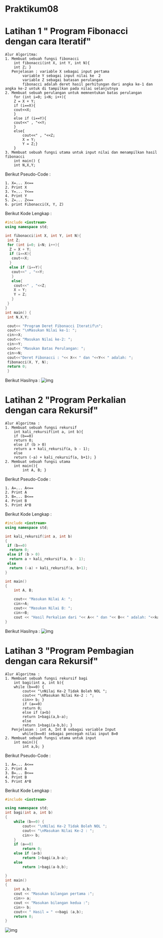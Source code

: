 # Praktikum08
# Latihan 1 " Program Fibonacci dengan cara Iteratif"
```
Alur Algoritma:
1. Membuat sebuah fungsi fibonacci
	int fibonacci(int X, int Y, int N){
	int Z; }
   Penjelasan : variable X sebagai input pertama
		variable Y sebagai input nilai ke  2
		variable Z sebagai batasan perulangan
		fibonacci adalah deret hasil perhitungan dari angka ke-1 dan angka ke-2 untuk di tampilkan pada nilai selanjutnya
2. Membuat sebuah perulangan untuk memnentukan batas perulangan
	for (int i=0; i<N; i++){
  	Z = X + Y;
  	if (i==X){
   	cout<<X;
  	}
  	else if (i==Y){
   	cout<<" , "<<Y;
   	}
   	else{
    	cout<<" , "<<Z;
    	X = Y;
    	Y = Z;}
 	}
3. Membuat sebuah fungsi utama untuk input nilai dan menampilkan hasil fibonacci
	int main() {
 	int N,X,Y;
```
Berikut Pseudo-Code :
```
1. X=... X<==
2. Print X
3. Y=... Y<==
4. Print Y
5. Z=... Z<==
6. print Fibonacci(X, Y, Z)
```
Berikut Kode Lengkap :
```c++
#include <iostream>
using namespace std;

int fibonacci(int X, int Y, int N){
 int Z;
 for (int i=0; i<N; i++){
  Z = X + Y;
  if (i==X){
   cout<<X;
  }
  else if (i==Y){
   cout<<" , "<<Y;
   }
   else{
    cout<<" , "<<Z;
    X = Y;
    Y = Z;
   }
 }
}
int main() {
 int N,X,Y;

 cout<< "Program Deret Fibonacci Iteratif\n";
 cout<< "\nMasukan Nilai ke-1: ";
 cin>>X;
 cout<< "Masukan Nilai ke-2: ";
 cin>>Y;
 cout<< "Masukan Batas Perulangan: ";
 cin>>N;
 cout<<"Deret Fibonacci : "<< X<< " dan "<<Y<< " adalah: ";
 fibonacci(X, Y, N);
 return 0;
 }
```
Berikut Hasilnya :
![img](https://raw.githubusercontent.com/danangadita91/Praktikum08/master/Fibonacci-Iteratif/Fibo-Iteratif.png)

# Latihan 2 "Program Perkalian dengan cara Rekursif"

```
Alur Algoritma :
1. Membuat sebuah fungsi rekursif
	int kali_rekursif(int a, int b){
 	if (b==0)
  	return 0;
 	else if (b > 0)
  	return a + kali_rekursif(a, b - 1);
 	else
  	return (-a) + kali_rekursif(a, b+1); }
2. Membuat sebuah fungsi utama
	int main(){
    	int A, B; }
```
Berikut Pseudo-Code :
```
1. A=... A<==
2. Print A
3. B=... B<==
4. Print B
5. Print A*B
```
Berikut Kode Lengkap :
```c++
#include <iostream>
using namespace std;

int kali_rekursif(int a, int b)
{
 if (b==0)
  return 0;
 else if (b > 0)
  return a + kali_rekursif(a, b - 1);
 else
  return (-a) + kali_rekursif(a, b+1);
}

int main()
{
    int A, B;

    cout<< "Masukan Nilai A: ";
    cin>>A;
    cout<< "Masukan Nilai B: ";
    cin>>B;
    cout << "Hasil Perkalian dari "<< A<< " dan "<< B<< " adalah: "<<kali_rekursif(A, B) << endl;
}
```
Berikut Hasilnya :
![img](https://raw.githubusercontent.com/danangadita91/Praktikum08/master/Perkalian-Rekursif/Perkalian-rekursif.png)

# Latihan 3 "Program Pembagian dengan cara Rekursif"

```
Alur Algoritma :
1. Membuat sebuah fungsi rekursif bagi
	int bagi(int a, int b){
	while (b==0) {
        cout<< "\nNilai Ke-2 Tidak Boleh NOL ";
        cout<< "\nMasukan Nilai Ke-2 : ";
        cin>> b; }
    	if (a==0)
        return 0;
    	else if (a<b)
        return 1+bagi(a,b-a);
    	else
        return 1+bagi(a-b,b); }
   Penjelasan : int A, Int B sebagai variable Input
		while(b==0) sebagai pencegah nilai input B=0
2. Membuat sebuah fungsi utama untuk input
	int main(){
    	int a,b; }
```
Berikut Pseudo-Code :
```
1. A=... A<==
2. Print A
3. B=... B<==
4. Print B
5. Print A*B
```
Berikut Kode Lengkap :
```c++
#include <iostream>

using namespace std;
int bagi(int a, int b)
{
    while (b==0) {
        cout<< "\nNilai Ke-2 Tidak Boleh NOL ";
        cout<< "\nMasukan Nilai Ke-2 : ";
        cin>> b;
    }
    if (a==0)
        return 0;
    else if (a<b)
        return 1+bagi(a,b-a);
    else
        return 1+bagi(a-b,b);

}
int main()
{
    int a,b;
    cout << "Masukan bilangan pertama :";
    cin>> a;
    cout << "Masukan bilangan kedua :";
    cin>> b;
    cout<< " Hasil = " <<bagi (a,b);
    return 0;
}
```
![img](https://raw.githubusercontent.com/danangadita91/Praktikum08/master/LATIHAN3/Latihan3.png)
